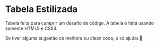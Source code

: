 # Tabela Estilizada

Tabela feita para cumprir um desafio de código. A tabela é feita usando somente HTML5 e CSS3.

Se tiver alguma sugestão de melhora ou clean code, é só ajudar.🖤